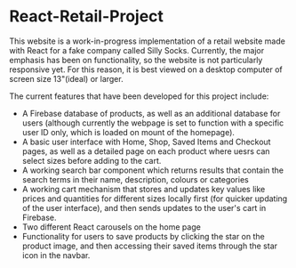# React-Retail-Project

This website is a work-in-progress implementation of a retail website made with React for a fake company called Silly Socks. Currently, the major emphasis has been on functionality, so the website is not particularly responsive yet. For this reason, it is best viewed on a desktop computer of screen size 13"(ideal) or larger.

The current features that have been developed for this project include:
- A Firebase database of products, as well as an additional database for users (although currently the webpage is set to function with a specific user ID only, which is loaded on mount of the homepage).
- A basic user interface with Home, Shop, Saved Items and Checkout pages, as well as a detailed page on each product where uesrs can select sizes before adding to the cart.
- A working search bar component which returns results that contain the search terms in their name, description, colours or categories
- A working cart mechanism that stores and updates key values like prices and quantities for different sizes locally first (for quicker updating of the user interface), and then sends updates to the user's cart in Firebase.
- Two different React carousels on the home page
- Functionality for users to save products by clicking the star on the product image, and then accessing their saved items through the star icon in the navbar.


